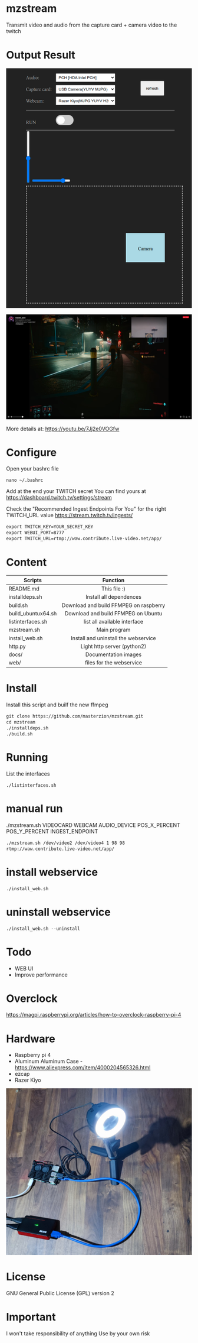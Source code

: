 # mzstream

Transmit video and audio from the capture card + camera video to the twitch

# Output Result

![Screenshot](https://github.com/masterzion/mzstream/blob/main/docs/webui.png)


![Screenshot](https://github.com/masterzion/mzstream/blob/main/docs/Screenshot.png)

More details at: https://youtu.be/7Jj2e0VOGfw

# Configure

Open your bashrc file

```
nano ~/.bashrc
```

Add at the end your TWITCH secret
You can find yours at https://dashboard.twitch.tv/settings/stream

Check the "Recommended Ingest Endpoints For You" for the right TWITCH_URL value
https://stream.twitch.tv/ingests/

```
export TWITCH_KEY=YOUR_SECRET_KEY
export WEBUI_PORT=8777
export TWITCH_URL=rtmp://waw.contribute.live-video.net/app/
```

# Content

| Scripts              | Function                              |
|----------------------|:-------------------------------------:|
| README.md            | This file  :)                         |
| installdeps.sh       | Install all dependences               |
| build.sh             | Download and build FFMPEG on raspberry|
| build_ubuntux64.sh   | Download and build FFMPEG on Ubuntu   |
| listinterfaces.sh    | list all available interface          |
| mzstream.sh          | Main program                          |
| install_web.sh       | Install and uninstall the webservice  |
| http.py              | Light http server (python2)           |
| docs/                | Documentation images                  |
| web/                 | files for the  webservice             |




# Install

Install this script and builf the new ffmpeg

```
git clone https://github.com/masterzion/mzstream.git
cd mzstream
./installdeps.sh
./build.sh
```

# Running

List the interfaces

```
./listinterfaces.sh
```

# manual run

./mzstream.sh VIDEOCARD WEBCAM AUDIO_DEVICE POS_X_PERCENT POS_Y_PERCENT INGEST_ENDPOINT

```
./mzstream.sh /dev/video2 /dev/video4 1 98 98 rtmp://waw.contribute.live-video.net/app/

```

# install webservice


```
./install_web.sh

```

# uninstall webservice

```
./install_web.sh --uninstall

```




# Todo
 - WEB UI
 - Improve performance

# Overclock

https://magpi.raspberrypi.org/articles/how-to-overclock-raspberry-pi-4

# Hardware

 - Raspberry pi 4
 - Aluminum Aluminum Case - https://www.aliexpress.com/item/4000204565326.html
 - ezcap
 - Razer Kiyo


![Hardware](https://github.com/masterzion/mzstream/blob/main/docs/hardware.jpg)


# License

GNU General Public License (GPL) version 2


# Important

I won't take responsibility of anything
Use by your own risk
